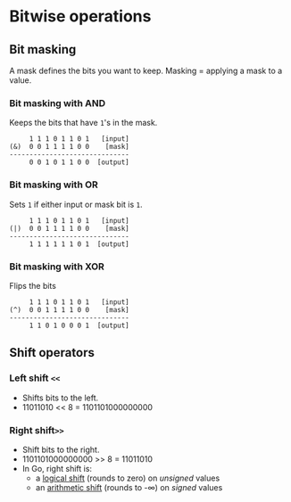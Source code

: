 # Bitwise operations


## Bit masking

A mask defines the bits you want to keep.
Masking = applying a mask to a value.

### Bit masking with AND
Keeps the bits that have `1`'s in the mask.

```
     1 1 1 0 1 1 0 1   [input]
(&)  0 0 1 1 1 1 0 0    [mask]
------------------------------
     0 0 1 0 1 1 0 0  [output]
```
### Bit masking with OR
Sets `1` if either input or mask bit is `1`.

```
     1 1 1 0 1 1 0 1   [input]
(|)  0 0 1 1 1 1 0 0    [mask]
------------------------------
     1 1 1 1 1 1 0 1  [output]
```

### Bit masking with XOR
Flips the bits

```
     1 1 1 0 1 1 0 1   [input]
(^)  0 0 1 1 1 1 0 0    [mask]
------------------------------
     1 1 0 1 0 0 0 1  [output]
```

## Shift operators

### Left shift `<<`
- Shifts bits to the left.
- 11011010 << 8 = 1101101000000000

### Right shift`>>`
- Shift bits to the right.
- 1101101000000000 >> 8 = 11011010
- In Go, right shift is:
  - a [logical shift](https://en.wikipedia.org/wiki/Logical_shift) (rounds to zero) on *unsigned* values
  - an [arithmetic shift](https://en.wikipedia.org/wiki/Arithmetic_shift) (rounds to -∞) on *signed* values
